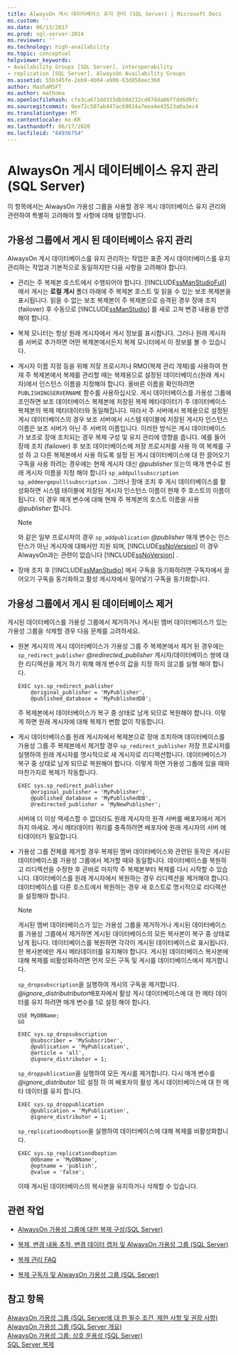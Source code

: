 ```yaml
---
title: AlwaysOn 게시 데이터베이스 유지 관리 (SQL Server) | Microsoft Docs
ms.custom: ''
ms.date: 06/13/2017
ms.prod: sql-server-2014
ms.reviewer: ''
ms.technology: high-availability
ms.topic: conceptual
helpviewer_keywords:
- Availability Groups [SQL Server], interoperability
- replication [SQL Server], AlwaysOn Availability Groups
ms.assetid: 55b345fe-2eb9-4b04-a900-63d858eec360
author: MashaMSFT
ms.author: mathoma
ms.openlocfilehash: cfe3ca671dd333db50d232cd07dda86ffdd6d9fc
ms.sourcegitcommit: 9ee72c507ab447ac69014a7eea4e43523a0a3ec4
ms.translationtype: MT
ms.contentlocale: ko-KR
ms.lasthandoff: 06/17/2020
ms.locfileid: "84936754"
---
```

# <a name="maintaining-an-alwayson-publication-database-sql-server"></a>AlwaysOn 게시 데이터베이스 유지 관리(SQL Server)
  이 항목에서는 AlwaysOn 가용성 그룹을 사용할 경우 게시 데이터베이스 유지 관리와 관련하여 특별히 고려해야 할 사항에 대해 설명합니다.  
  
 
  
##  <a name="maintaining-a-published-database-in-an-availability-group"></a><a name="MaintainPublDb"></a>가용성 그룹에서 게시 된 데이터베이스 유지 관리  
 AlwaysOn 게시 데이터베이스를 유지 관리하는 작업은 표준 게시 데이터베이스를 유지 관리하는 작업과 기본적으로 동일하지만 다음 사항을 고려해야 합니다.  
  
-   관리는 주 복제본 호스트에서 수행되어야 합니다. [!INCLUDE[ssManStudioFull](../../../includes/ssmanstudiofull-md.md)]에서 게시는 **로컬 게시** 폴더 아래에 주 복제본 호스트 및 읽을 수 있는 보조 복제본을 표시됩니다. 읽을 수 없는 보조 복제본이 주 복제본으로 승격된 경우 장애 조치(failover) 후 수동으로 [!INCLUDE[ssManStudio](../../../includes/ssmanstudio-md.md)] 를 새로 고쳐 변경 내용을 반영해야 합니다.  
  
-   복제 모니터는 항상 원래 게시자에서 게시 정보를 표시합니다. 그러나 원래 게시자를 서버로 추가하면 어떤 복제본에서든지 복제 모니터에서 이 정보를 볼 수 있습니다.  
  
-   게시자 이름 지정 등을 위해 저장 프로시저나 RMO(복제 관리 개체)를 사용하여 현재 주 복제본에서 복제를 관리할 때는 복제용으로 설정된 데이터베이스(원래 게시자)에서 인스턴스 이름을 지정해야 합니다. 올바른 이름을 확인하려면 `PUBLISHINGSERVERNAME` 함수를 사용하십시오. 게시 데이터베이스를 가용성 그룹에 조인하면 보조 데이터베이스 복제본에 저장된 복제 메타데이터가 주 데이터베이스 복제본의 복제 메타데이터와 동일해집니다. 따라서 주 서버에서 복제용으로 설정된 게시 데이터베이스의 경우 보조 서버에서 시스템 테이블에 저장된 게시자 인스턴스 이름은 보조 서버가 아닌 주 서버의 이름입니다. 이러한 방식은 게시 데이터베이스가 보조로 장애 조치되는 경우 복제 구성 및 유지 관리에 영향을 줍니다. 예를 들어 장애 조치 (failover) 후 보조 데이터베이스에 저장 프로시저를 사용 하 여 복제를 구성 하 고 다른 복제본에서 사용 하도록 설정 된 게시 데이터베이스에 대 한 끌어오기 구독을 사용 하려는 경우에는 현재 게시자 대신 *@publisher* 또는의 매개 변수로 원래 게시자 이름을 지정 해야 합니다 `sp_addpullsubscription` `sp_addmergepulllsubscription` . 그러나 장애 조치 후 게시 데이터베이스를 활성화하면 시스템 테이블에 저장된 게시자 인스턴스 이름이 현재 주 호스트의 이름이 됩니다. 이 경우 매개 변수에 대해 현재 주 복제본의 호스트 이름을 사용 *@publisher* 합니다.  
  
    > [!NOTE]  
    >  와 같은 일부 프로시저의 경우 `sp_addpublication` *@publisher* 매개 변수는 인스턴스가 아닌 게시자에 대해서만 지원 되며, [!INCLUDE[ssNoVersion](../../../includes/ssnoversion-md.md)] 이 경우 AlwaysOn과는 관련이 없습니다 [!INCLUDE[ssNoVersion](../../../includes/ssnoversion-md.md)] .  
  
-   장애 조치 후 [!INCLUDE[ssManStudio](../../../includes/ssmanstudio-md.md)] 에서 구독을 동기화하려면 구독자에서 끌어오기 구독을 동기화하고 활성 게시자에서 밀어넣기 구독을 동기화합니다.  
  
##  <a name="removing-a-published-database-from-an-availability-group"></a><a name="RemovePublDb"></a>가용성 그룹에서 게시 된 데이터베이스 제거  
 게시된 데이터베이스를 가용성 그룹에서 제거하거나 게시된 멤버 데이터베이스가 있는 가용성 그룹을 삭제할 경우 다음 문제를 고려하세요.  
  
-   원본 게시자의 게시 데이터베이스가 가용성 그룹 주 복제본에서 제거 된 경우에는 `sp_redirect_publisher` *@redirected_publisher* 게시자/데이터베이스 쌍에 대 한 리디렉션을 제거 하기 위해 매개 변수의 값을 지정 하지 않고를 실행 해야 합니다.  
  
    ```  
    EXEC sys.sp_redirect_publisher   
        @original_publisher = 'MyPublisher',  
        @published_database = 'MyPublishedDB';  
    ```  
  
     주 복제본에서 데이터베이스가 복구 중 상태로 남게 되므로 복원해야 합니다. 이렇게 하면 원래 게시자에 대해 복제가 변함 없이 작동합니다.  
  
-   게시 데이터베이스를 원래 게시자에서 복제본으로 장애 조치하며 데이터베이스를 가용성 그룹 주 복제본에서 제거할 경우 `sp_redirect_publisher` 저장 프로시저를 실행하여 원래 게시자를 명시적으로 새 게시자로 리디렉션합니다. 데이터베이스가 복구 중 상태로 남게 되므로 복원해야 합니다. 이렇게 하면 가용성 그룹에 있을 때와 마찬가지로 복제가 작동합니다.  
  
    ```  
    EXEC sys.sp_redirect_publisher   
        @original_publisher = 'MyPublisher',  
        @published_database = 'MyPublishedDB',  
        @redirected_publisher = 'MyNewPublisher';  
    ```  
  
     서버에 더 이상 액세스할 수 없더라도 원래 게시자의 원격 서버를 배포자에서 제거하지 마세요. 게시 메타데이터 쿼리를 충족하려면 배포자에 원래 게시자의 서버 메타데이터가 필요합니다.  
  
-   가용성 그룹 전체를 제거할 경우 복제된 멤버 데이터베이스와 관련된 동작은 게시된 데이터베이스를 가용성 그룹에서 제거할 때와 동일합니다. 데이터베이스를 복원하고 리디렉션을 수정한 후 곧바로 마지막 주 복제본부터 복제를 다시 시작할 수 있습니다. 데이터베이스를 원래 게시자에서 복원하는 경우 리디렉션을 제거해야 합니다. 데이터베이스를 다른 호스트에서 복원하는 경우 새 호스트로 명시적으로 리디렉션을 설정해야 합니다.  
  
    > [!NOTE]  
    >  게시된 멤버 데이터베이스가 있는 가용성 그룹을 제거하거나 게시된 데이터베이스를 가용성 그룹에서 제거하면 게시된 데이터베이스의 모든 복사본이 복구 중 상태로 남게 됩니다. 데이터베이스를 복원하면 각각이 게시된 데이터베이스로 표시됩니다. 한 복사본에만 게시 메타데이터를 유지해야 합니다. 게시된 데이터베이스 복사본에 대해 복제를 비활성화하려면 먼저 모든 구독 및 게시를 데이터베이스에서 제거합니다.  
  
     `sp_dropsubscription`을 실행하여 게시의 구독을 제거합니다. *@ignore_distributributor*배포자에서 활성 게시 데이터베이스에 대 한 메타 데이터를 유지 하려면 매개 변수를 1로 설정 해야 합니다.  
  
    ```  
    USE MyDBName;  
    GO  
  
    EXEC sys.sp_dropsubscription   
        @subscriber = 'MySubscriber',  
        @publication = 'MyPublication',  
        @article = 'all',  
        @ignore_distributor = 1;  
    ```  
  
     `sp_droppublication`을 실행하여 모든 게시를 제거합니다. 다시 매개 변수를 *@ignore_distributor* 1로 설정 하 여 배포자의 활성 게시 데이터베이스에 대 한 메타 데이터를 유지 합니다.  
  
    ```  
    EXEC sys.sp_droppublication   
        @publication = 'MyPublication',  
        @ignore_distributor = 1;  
    ```  
  
     `sp_replicationdboption`을 실행하여 데이터베이스에 대해 복제를 비활성화합니다.  
  
    ```  
    EXEC sys.sp_replicationdboption  
        @dbname = 'MyDBName',  
        @optname = 'publish',  
        @value = 'false';  
    ```  
  
     이때 게시된 데이터베이스의 복사본을 유지하거나 삭제할 수 있습니다.  
  
##  <a name="related-tasks"></a><a name="RelatedTasks"></a> 관련 작업  
  
-   [AlwaysOn 가용성 그룹에 대한 복제 구성(SQL Server)](always-on-availability-groups-sql-server.md)  
  
-   [복제, 변경 내용 추적, 변경 데이터 캡처 및 AlwaysOn 가용성 그룹 &#40;SQL Server&#41;](replicate-track-change-data-capture-always-on-availability.md)  
  
-   [복제 관리 FAQ](../../../relational-databases/replication/administration/frequently-asked-questions-for-replication-administrators.md)  
  
-   [복제 구독자 및 AlwaysOn 가용성 그룹 &#40;SQL Server&#41;](replication-subscribers-and-always-on-availability-groups-sql-server.md)  
  
## <a name="see-also"></a>참고 항목  
 [AlwaysOn 가용성 그룹 &#40;SQL Server에 대 한 필수 조건, 제한 사항 및 권장 사항&#41;](prereqs-restrictions-recommendations-always-on-availability.md)   
 [AlwaysOn 가용성 그룹 &#40;SQL Server 개요&#41;](overview-of-always-on-availability-groups-sql-server.md)   
 [AlwaysOn 가용성 그룹: 상호 운용성 (SQL Server)](always-on-availability-groups-interoperability-sql-server.md)   
 [SQL Server 복제](../../../relational-databases/replication/sql-server-replication.md)  
  
  
